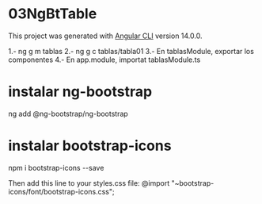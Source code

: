 # 03NgBtTable

This project was generated with [Angular CLI](https://github.com/angular/angular-cli) version 14.0.0.

1.- ng g m tablas
2.- ng g c tablas/tabla01
3.- En tablasModule, exportar los componentes
4.- En app.module, importat tablasModule.ts

# instalar ng-bootstrap
ng add @ng-bootstrap/ng-bootstrap
# instalar bootstrap-icons
npm i bootstrap-icons --save

Then add this line to your styles.css file:
@import "~bootstrap-icons/font/bootstrap-icons.css";


